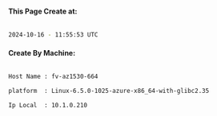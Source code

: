 
   
#### This Page Create at:

```bash

2024-10-16 - 11:55:53 UTC

```

#### Create By Machine:

```bash

Host Name : fv-az1530-664

platform  : Linux-6.5.0-1025-azure-x86_64-with-glibc2.35

Ip Local  : 10.1.0.210

```


